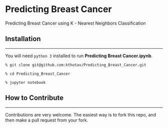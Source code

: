 # Predicting Breast Cancer
Predicting Breast Cancer using K - Nearest Neighbors Classification


## Installation  
----------------------
You will need `python 3` installed to run __Predicting Breast Cancer.ipynb__.

```
% git clone git@github.com:kthotav/Predicting_Breast_Cancer.git

% cd Predicting_Breast_Cancer

% jupyter notebook

```

## How to Contribute
-----------------
Contributions are very welcome. The easiest way is to fork this repo, and then
make a pull request from your fork.


